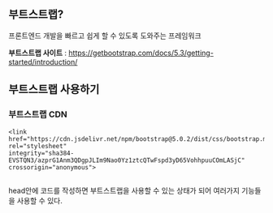## 부트스트랩?

프론트엔드 개발을 빠르고 쉽게 할 수 있도록 도와주는 프레임워크

 

**부트스트랩 사이트** : https://getbootstrap.com/docs/5.3/getting-started/introduction/

<p></p>

## 부트스트랩 사용하기

### 부트스트랩 CDN

```
<link href="https://cdn.jsdelivr.net/npm/bootstrap@5.0.2/dist/css/bootstrap.min.css" rel="stylesheet"
integrity="sha384-EVSTQN3/azprG1Anm3QDgpJLIm9Nao0Yz1ztcQTwFspd3yD65VohhpuuCOmLASjC" crossorigin="anonymous">
 
```

head안에 코드를 작성하면 부트스트랩을 사용할 수 있는 상태가 되어 여러가지 기능들을 사용할 수 있다.
